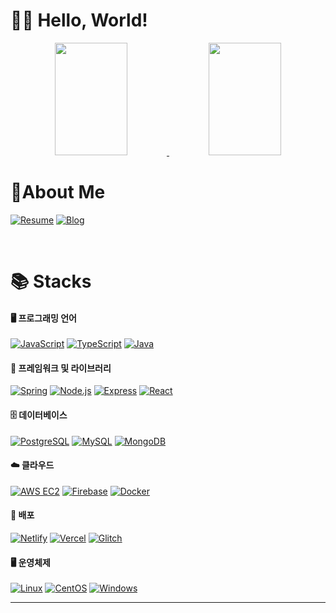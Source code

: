 # 👨‍💻 Hello, World! 

<p align="center">
  <a href="#" onclick="return false;" style="pointer-events: none;">
    <img src="https://github-readme-stats.vercel.app/api?username=vedivero&theme=gruvbox_light" width="48%" height="180"> 
  </a>
  <a href="#" style="pointer-events: none;">
    <img src="https://render.gitanimals.org/farms/vedivero" width="48%" height="180">
  </a>
</p>

<!--dark, radical, merko, gruvbox, tokyonight, onedark, cobalt, synthwave, highcontrast, dracula, gruvbox_light-->
<!--https://msyu1207.tistory.com/entry/git-profile-%EA%BE%B8%EB%AF%B8%EA%B8%B0-feat-badge-github-readme-stats-->

# 🙂About Me

[![Resume](https://img.shields.io/badge/📄%20Resume-0078D6?style=for-the-badge&logo=microsoftword&logoColor=white)](YOUR_RESUME_LINK)
[![Blog](https://img.shields.io/badge/✍️%20Blog-20C997?style=for-the-badge&logo=blogger&logoColor=white)](YOUR_BLOG_LINK)

<br>

# 📚 Stacks

#### 🖥️ 프로그래밍 언어
[![JavaScript](https://img.shields.io/badge/JavaScript-F7DF1E?style=for-the-badge&logo=javascript&logoColor=black)]()
[![TypeScript](https://img.shields.io/badge/TypeScript-3178C6?style=for-the-badge&logo=typescript&logoColor=white)]()
[![Java](https://img.shields.io/badge/Java-F80000?style=for-the-badge&logo=openjdk&logoColor=white)]()

#### 🚀 프레임워크 및 라이브러리
[![Spring](https://img.shields.io/badge/Spring-6DB33F?style=for-the-badge&logo=spring&logoColor=white)]()
[![Node.js](https://img.shields.io/badge/Node.js-339933?style=for-the-badge&logo=nodedotjs&logoColor=white)]()
[![Express](https://img.shields.io/badge/Express-000000?style=for-the-badge&logo=express&logoColor=white)]()
[![React](https://img.shields.io/badge/React-61DAFB?style=for-the-badge&logo=react&logoColor=black)]()

#### 🗄️ 데이터베이스
[![PostgreSQL](https://img.shields.io/badge/PostgreSQL-4169E1?style=for-the-badge&logo=postgresql&logoColor=white)]()
[![MySQL](https://img.shields.io/badge/MySQL-4479A1?style=for-the-badge&logo=mysql&logoColor=white)]()
[![MongoDB](https://img.shields.io/badge/MongoDB-47A248?style=for-the-badge&logo=mongodb&logoColor=white)]()

#### ☁️ 클라우드
[![AWS EC2](https://img.shields.io/badge/AWS%20EC2-FF9900?style=for-the-badge&logo=amazon-ec2&logoColor=white)]()
[![Firebase](https://img.shields.io/badge/Firebase-FFCA28?style=for-the-badge&logo=firebase&logoColor=black)]()
[![Docker](https://img.shields.io/badge/Docker-2496ED?style=for-the-badge&logo=docker&logoColor=white)]()

#### 🚀 배포
[![Netlify](https://img.shields.io/badge/Netlify-00C7B7?style=for-the-badge&logo=netlify&logoColor=white)]()
[![Vercel](https://img.shields.io/badge/Vercel-000000?style=for-the-badge&logo=vercel&logoColor=white)]()
[![Glitch](https://img.shields.io/badge/Glitch-2800ff?style=for-the-badge&logo=glitch&logoColor=white)]()

#### 🖥️ 운영체제
[![Linux](https://img.shields.io/badge/Linux-FCC624?style=for-the-badge&logo=linux&logoColor=black)]()
[![CentOS](https://img.shields.io/badge/CentOS-262577?style=for-the-badge&logo=centos&logoColor=white)]()
[![Windows](https://img.shields.io/badge/Windows-0078D6?style=for-the-badge&logo=windows&logoColor=white)]()


---


